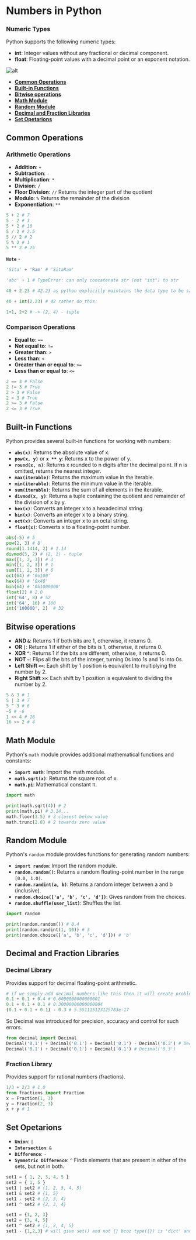 # **Numbers in Python**

### Numeric Types

Python supports the following numeric types:

- **int**: Integer values without any fractional or decimal component.
- **float**: Floating-point values with a decimal point or an exponent notation.

![alt](https://th.bing.com/th/id/OIP.t_i3btxR5fPlJtl71_UikAHaD4?rs=1&pid=ImgDetMain)

- **[Common Operations](#co)**
- **[Built-in Functions](#bf)**
- **[Bitwise operations](#bo)**
- **[Math Module](#mo)**
- **[Random Module](#ro)**
- **[Decimal and Fraction Libraries](#df)**
- **[Set Opetarions](#so)**

## <span id="co">Common Operations</span>

### Arithmetic Operations

- **Addition**: `+` 
- **Subtraction**: `-`
- **Multiplication**: `*`
- **Division**: `/`
- **Floor Division**: `//` Returns the integer part of the quotient
- **Modulo**: `%` Returns the remainder of the division
- **Exponentiation**: `**`
```python
5 + 2 # 7
5 - 2 # 3
5 * 2 # 10
5 / 2 # 2.5
5 // 2 # 2
5 % 2 # 1
5 ** 2 # 25
```
**`Note`** -
```python
'Sita' + 'Ram' # 'SitaRam'

'abc' + 1 # TypeError: can only concatenate str (not "int") to str

40 + 2.23 # 42.23 as python explicitly maintains the data type to be same but avoid to do so.

40 + int(2.23) # 42 rather do this.

1+1, 2+2 # -> (2, 4) - tuple
```

### Comparison Operations

- **Equal to**: `==`
- **Not equal to**: `!=`
- **Greater than**: `>`
- **Less than**: `<`
- **Greater than or equal to**: `>=`
- **Less than or equal to**: `<=`
```python
2 == 3 # False
2 != 3 # True
2 > 3 # False
2 < 3 # True
2 >= 3 # False
2 <= 3 # True
```

## <span id="bf">Built-in Functions</span>

Python provides several built-in functions for working with numbers:

- **`abs(x)`**: Returns the absolute value of x.
- **`pow(x, y)`** or **`x ** y`**: Returns x to the power of y.
- **`round(x, n)`**: Returns x rounded to n digits after the decimal point. If n is omitted, returns the nearest integer.
- **`max(iterable)`**: Returns the maximum value in the iterable.
- **`min(iterable)`**: Returns the minimum value in the iterable.
- **`sum(iterable)`**: Returns the sum of all elements in the iterable.
- **`divmod(x, y)`**: Returns a tuple containing the quotient and remainder of the division of x by y.
- **`hex(x)`**: Converts an integer x to a hexadecimal string.
- **`bin(x)`**: Converts an integer x to a binary string.
- **`oct(x)`**: Converts an integer x to an octal string.
- **`float(x)`**: Converts x to a floating-point number.
```python
abs(-5) # 5
pow(2, 3) # 8
round(1.1414, 2) # 1.14 
divmod(5, 2) # (2, 1) - tuple
max([1, 2, 3]) # 3
min([1, 2, 3]) # 1
sum([1, 2, 3]) # 6
oct(64) # '0o100'
hex(64) # '0x40'
bin(64) # '0b1000000'
float(2) # 2.0
int('64', 8) # 52
int('64', 16) # 100
int('100000', 2)  # 32
```

## <span id="bo">Bitwise operations</span>
- **AND `&`**: Returns 1 if both bits are 1, otherwise, it returns 0.
- **OR `|`**: Returns 1 if either of the bits is 1, otherwise, it returns 0.
- **XOR `^`**: Returns 1 if the bits are different, otherwise, it returns 0.
- **NOT `~`**: Flips all the bits of the integer, turning 0s into 1s and 1s into 0s.
- **Left Shift `<<`**: Each shift by 1 position is equivalent to multiplying the number by 2.
- **Right Shift `>>`**: Each shift by 1 position is equivalent to dividing the number by 2.
```python
5 & 3 # 1
5 | 3 # 7
5 ^ 3 # 6
~5 # -6
1 << 4 # 16
16 >> 2 # 4
```

## <span id="mo">Math Module</span>

Python's `math` module provides additional mathematical functions and constants:

- **`import math`**: Import the math module.
- **`math.sqrt(x)`**: Returns the square root of x.
- **`math.pi`**: Mathematical constant π.
```python
import math

print(math.sqrt(4)) # 2 
print(math.pi) # 3.14...
math.floor(3.5) # 3 closest below value
math.trunc(2.8) # 2 towards zero value  
```

## <span id="ro">Random Module</span>

Python's `random` module provides functions for generating random numbers:

- **`import random`**: Import the random module.
- **`random.random()`**: Returns a random floating-point number in the range `[0.0, 1.0)`.
- **`random.randint(a, b)`**: Returns a random integer between a and b (inclusive).
- **`random.choice(['a', 'b', 'c', 'd'])`**: Gives random from the choices.
- **`random.shuffle(user_list)`**: Shuffles the list.
```python
import random

print(random.random()) # 0.4
print(random.randint(1, 10)) # 3
print(random.choice(['a', 'b', 'c', 'd'])) # 'b'
```

## <span id="df">Decimal and Fraction Libraries</span>

### Decimal Library

Provides support for decimal floating-point arithmetic.
```python
# if we simply add decimal numbers like this then it will create problem due floating-point precision errors.
0.1 + 0.1 + 0.4 # 0.6000000000000001
0.1 + 0.1 + 0.1 # 0.30000000000000004
(0.1 + 0.1 + 0.1) - 0.3 # 5.551115123125783e-17
```
So Decimal was introduced for precision, accuracy and control for such errors.
```python
from decimal import Decimal 
Decimal('0.1') + Decimal('0.1') + Decimal('0.1') - Decimal('0.3') # Decimal('0.0')
Decimal('0.1') + Decimal('0.1') + Decimal('0.1') # Decimal('0.3')
```

### Fraction Library

Provides support for rational numbers (fractions).
```python
1/3 + 2/3 # 1.0
from fractions import Fraction
x = Fraction(1, 3)
y = Fraction(2, 3)
x + y # 1
```

## <span id="so">Set Opetarions</span>

- **`Union`**: `|`
- **`Intersection`**: `&`
- **`Difference`**: `-`
- **`Symmetric Difference`**: `^` Finds elements that are present in either of the sets, but not in both.
```python
set1 = { 1, 2, 3, 4, 5 }
set2 = { 1, 5 } 
set1 | set2 # {1, 2, 3, 4, 5}
set1 & set2 # {1, 5}
set1 - set2 # {2, 3, 4}
set1 ^ set2 # {2, 3, 4}

set1 = {1, 2, 3}
set2 = {3, 4, 5}
set1 ^ set2 # {1, 2, 4, 5}
set1 - {1,2,3} # will give set() and not {} bcoz type({}) is 'dict' and type(set1) is 'set'
```
